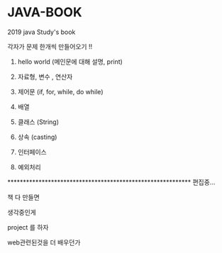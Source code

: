 # JAVA-BOOK
2019 java Study's book

각자가 문제 한개씩 만들어오기 !!

1. hello world (메인문에 대해 설명, print)

2. 자료형, 변수 , 연산자 

3. 제어문 (if, for, while, do while)

4. 배열

5. 클래스 (String)

6. 상속 (casting)

7. 인터페이스

8. 예외처리  

***********************************************************  편집중...

책 다 만들면

생각중인게

project 를 하자

web관련된것을 더 배우던가
